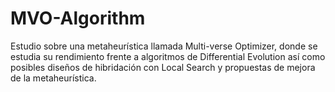 # MVO-Algorithm
Estudio sobre una metaheurística llamada Multi-verse Optimizer, donde se estudia su rendimiento frente a algoritmos de Differential Evolution así como posibles diseños de hibridación con Local Search y propuestas de mejora de la metaheurística.
